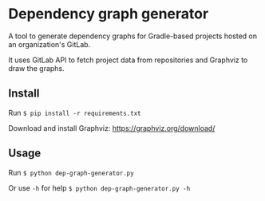 # Dependency graph generator
A tool to generate dependency graphs for Gradle-based projects hosted on an organization's GitLab.

It uses GitLab API to fetch project data from repositories and Graphviz to draw the graphs.

## Install

Run `$ pip install -r requirements.txt`

Download and install Graphviz: https://graphviz.org/download/


## Usage

Run `$ python dep-graph-generator.py`

Or use `-h` for help `$ python dep-graph-generator.py -h`
